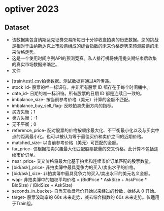# optiver 2023
## Dataset
* 该数据集包含纳斯达克证券交易所每日十分钟收盘拍卖的历史数据。您的挑战是相对于由纳斯达克上市股票组成的综合指数的未来价格走势来预测股票的未来价格走势。
* 这是一个使用时间序列API的预测竞赛。私人排行榜将使用提交期结束后收集的真实市场数据来确定。
* 文件
 - [train/test].csv拍卖数据。测试数据将通过API传递。
 - stock_id- 股票的唯一标识符。并非所有股票 ID 都存在于每个时间桶中。
 - date_id- 日期的唯一标识符。所有股票的日期 ID 都是连续且一致的。
 - imbalance_size- 按当前参考价格（美元）计算的金额不匹配。
 - imbalance_buy_sell_flag- 反映拍卖失衡方向的指标。
 - 买方失衡；1
 - 卖方失衡；-1
 - 无不平衡；0
 - reference_price- 配对股票的价格按顺序最大化、不平衡最小化以及与买卖中点的距离最小化。也可以被认为等于最佳买价和卖价之间的近期价格。
 - matched_size- 以当前参考价格（美元）可匹配的金额。
 - far_price- 仅根据拍卖兴趣最大化匹配股票数量的交叉价格。此计算不包括连续市价订单。
 - near_price- 交叉价格将最大化基于拍卖和连续市价订单匹配的股票数量。
 - [bid/ask]_price- 非拍卖簿中最具竞争力的买入/卖出水平的价格。
 - [bid/ask]_size- 非拍卖簿中最具竞争力的买入/卖出水平的美元名义金额。
 - wap- 非拍卖簿中的加权平均价格 = (BidPrice * AskSize + AskPrice * BidSize) / (BidSize + AskSize)
 - seconds_in_bucket- 自当天收盘竞价开始以来经过的秒数，始终从 0 开始。
 - target- 股票波动率的 60s 未来走势，减去综合指数的 60s 未来走势。仅适用于Train组。